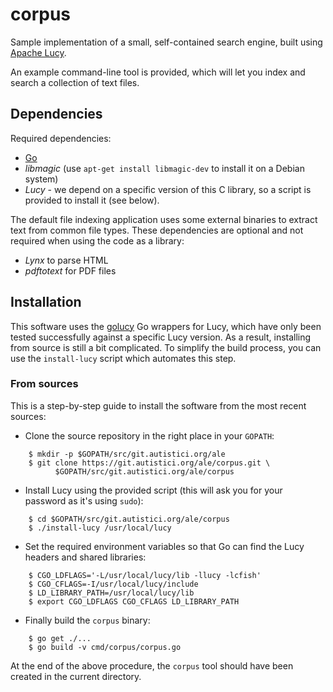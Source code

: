 corpus
======

Sample implementation of a small, self-contained search engine, built using [Apache Lucy](http://lucy.apache.org/).

An example command-line tool is provided, which will let you index and search a collection of text files.

Dependencies
------------

Required dependencies:

 * [Go](http://golang.org/)
 * *libmagic* (use ``apt-get install libmagic-dev`` to install it on a
   Debian system)
 * *Lucy* - we depend on a specific version of this C library, so a
   script is provided to install it (see below).

The default file indexing application uses some external binaries to
extract text from common file types. These dependencies are optional
and not required when using the code as a library:

 * *Lynx* to parse HTML
 * *pdftotext* for PDF files


Installation
------------

This software uses the
[golucy](https://github.com/philipsoutham/golucy) Go wrappers for
Lucy, which have only been tested successfully against a specific Lucy
version. As a result, installing from source is still a bit
complicated. To simplify the build process, you can use the
`install-lucy` script which automates this step.

### From sources

This is a step-by-step guide to install the software from the most
recent sources:

* Clone the source repository in the right place in your ``GOPATH``:
```
    $ mkdir -p $GOPATH/src/git.autistici.org/ale
    $ git clone https://git.autistici.org/ale/corpus.git \
          $GOPATH/src/git.autistici.org/ale/corpus
```

* Install Lucy using the provided script (this will ask you for your
  password as it's using ``sudo``):
```
    $ cd $GOPATH/src/git.autistici.org/ale/corpus
    $ ./install-lucy /usr/local/lucy
```

* Set the required environment variables so that Go can find the Lucy
  headers and shared libraries:
```
    $ CGO_LDFLAGS='-L/usr/local/lucy/lib -llucy -lcfish'
    $ CGO_CFLAGS=-I/usr/local/lucy/include
    $ LD_LIBRARY_PATH=/usr/local/lucy/lib
    $ export CGO_LDFLAGS CGO_CFLAGS LD_LIBRARY_PATH
```

* Finally build the ``corpus`` binary:
```
    $ go get ./...
    $ go build -v cmd/corpus/corpus.go
```

At the end of the above procedure, the `corpus` tool should have been
created in the current directory.


